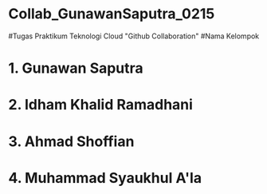 # Collab_GunawanSaputra_0215
#Tugas Praktikum Teknologi Cloud "Github Collaboration"
#Nama Kelompok
# 1. Gunawan Saputra
# 2. Idham Khalid Ramadhani
# 3. Ahmad Shoffian
# 4. Muhammad Syaukhul A'la
